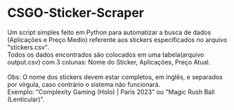 # CSGO-Sticker-Scraper
Um script simples feito em Python para automatizar a busca de dados (Aplicações e Preço Medio) referente aos stickers especificados no arquivo "stickers.csv". <br>
Todos os dados encontrados são colocados em uma tabela(arquivo output.csv) com 3 colunas: Nome do Sticker, Aplicações, Preço Atual. <br><br>
Obs: O nome dos stickers devem estar completos, em inglês, e separados por vírgula, caso contrário o sistema não funcionará.<br> Exemplo: "Complexity Gaming (Holo) | Paris 2023" ou "Magic Rush Ball (Lenticular)".
